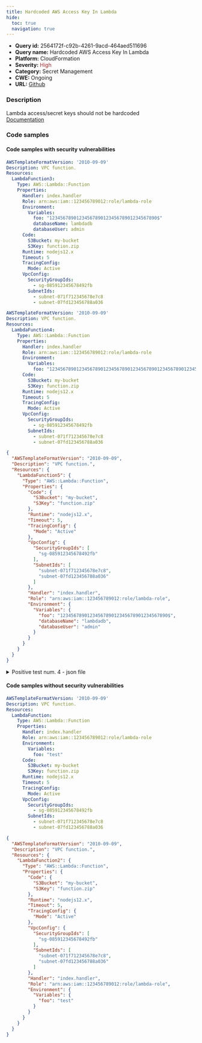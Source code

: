 ```yaml
---
title: Hardcoded AWS Access Key In Lambda
hide:
  toc: true
  navigation: true
---
```


<style>
  .highlight .hll {
    background-color: #ff171742;
  }
  .md-content {
    max-width: 1100px;
    margin: 0 auto;
  }
</style>

-   **Query id:** 2564172f-c92b-4261-9acd-464aed511696
-   **Query name:** Hardcoded AWS Access Key In Lambda
-   **Platform:** CloudFormation
-   **Severity:** <span style="color:#bb2124">High</span>
-   **Category:** Secret Management
-   **CWE:** Ongoing
-   **URL:** [Github](https://github.com/Checkmarx/kics/tree/master/assets/queries/cloudFormation/aws/hardcoded_aws_access_key_in_lambda)

### Description
Lambda access/secret keys should not be hardcoded<br>
[Documentation](https://docs.aws.amazon.com/AWSCloudFormation/latest/UserGuide/aws-resource-lambda-function.html#cfn-lambda-function-environment)

### Code samples
#### Code samples with security vulnerabilities
```yaml title="Positive test num. 1 - yaml file" hl_lines="10"
AWSTemplateFormatVersion: '2010-09-09'
Description: VPC function.
Resources:
  LambdaFunction3:
    Type: AWS::Lambda::Function
    Properties:
      Handler: index.handler
      Role: arn:aws:iam::123456789012:role/lambda-role
      Environment:
        Variables:
          foo: "1234567890123456789012345678901234567890$"
          databaseName: lambdadb
          databaseUser: admin
      Code:
        S3Bucket: my-bucket
        S3Key: function.zip
      Runtime: nodejs12.x
      Timeout: 5
      TracingConfig:
        Mode: Active
      VpcConfig:
        SecurityGroupIds:
          - sg-085912345678492fb
        SubnetIds:
          - subnet-071f712345678e7c8
          - subnet-07fd123456788a036

```
```yaml title="Positive test num. 2 - yaml file" hl_lines="10"
AWSTemplateFormatVersion: '2010-09-09'
Description: VPC function.
Resources:
  LambdaFunction4:
    Type: AWS::Lambda::Function
    Properties:
      Handler: index.handler
      Role: arn:aws:iam::123456789012:role/lambda-role
      Environment:
        Variables:
          foo: "12345678901234567890123456789012345678901234567890123456789012345678901234567890$"
      Code:
        S3Bucket: my-bucket
        S3Key: function.zip
      Runtime: nodejs12.x
      Timeout: 5
      TracingConfig:
        Mode: Active
      VpcConfig:
        SecurityGroupIds:
          - sg-085912345678492fb
        SubnetIds:
          - subnet-071f712345678e7c8
          - subnet-07fd123456788a036

```
```json title="Positive test num. 3 - json file" hl_lines="29"
{
  "AWSTemplateFormatVersion": "2010-09-09",
  "Description": "VPC function.",
  "Resources": {
    "LambdaFunction5": {
      "Type": "AWS::Lambda::Function",
      "Properties": {
        "Code": {
          "S3Bucket": "my-bucket",
          "S3Key": "function.zip"
        },
        "Runtime": "nodejs12.x",
        "Timeout": 5,
        "TracingConfig": {
          "Mode": "Active"
        },
        "VpcConfig": {
          "SecurityGroupIds": [
            "sg-085912345678492fb"
          ],
          "SubnetIds": [
            "subnet-071f712345678e7c8",
            "subnet-07fd123456788a036"
          ]
        },
        "Handler": "index.handler",
        "Role": "arn:aws:iam::123456789012:role/lambda-role",
        "Environment": {
          "Variables": {
            "foo": "1234567890123456789012345678901234567890$",
            "databaseName": "lambdadb",
            "databaseUser": "admin"
          }
        }
      }
    }
  }
}

```
<details><summary>Positive test num. 4 - json file</summary>

```json hl_lines="29"
{
  "AWSTemplateFormatVersion": "2010-09-09",
  "Description": "VPC function.",
  "Resources": {
    "LambdaFunction6": {
      "Type": "AWS::Lambda::Function",
      "Properties": {
        "Code": {
          "S3Bucket": "my-bucket",
          "S3Key": "function.zip"
        },
        "Runtime": "nodejs12.x",
        "Timeout": 5,
        "TracingConfig": {
          "Mode": "Active"
        },
        "VpcConfig": {
          "SecurityGroupIds": [
            "sg-085912345678492fb"
          ],
          "SubnetIds": [
            "subnet-071f712345678e7c8",
            "subnet-07fd123456788a036"
          ]
        },
        "Handler": "index.handler",
        "Role": "arn:aws:iam::123456789012:role/lambda-role",
        "Environment": {
          "Variables": {
            "foo": "12345678901234567890123456789012345678901234567890123456789012345678901234567890$"
          }
        }
      }
    }
  }
}

```
</details>


#### Code samples without security vulnerabilities
```yaml title="Negative test num. 1 - yaml file"
AWSTemplateFormatVersion: '2010-09-09'
Description: VPC function.
Resources:
  LambdaFunction:
    Type: AWS::Lambda::Function
    Properties:
      Handler: index.handler
      Role: arn:aws:iam::123456789012:role/lambda-role
      Environment:
        Variables:
          foo: "test"
      Code:
        S3Bucket: my-bucket
        S3Key: function.zip
      Runtime: nodejs12.x
      Timeout: 5
      TracingConfig:
        Mode: Active
      VpcConfig:
        SecurityGroupIds:
          - sg-085912345678492fb
        SubnetIds:
          - subnet-071f712345678e7c8
          - subnet-07fd123456788a036

```
```json title="Negative test num. 2 - json file"
{
  "AWSTemplateFormatVersion": "2010-09-09",
  "Description": "VPC function.",
  "Resources": {
    "LambdaFunction2": {
      "Type": "AWS::Lambda::Function",
      "Properties": {
        "Code": {
          "S3Bucket": "my-bucket",
          "S3Key": "function.zip"
        },
        "Runtime": "nodejs12.x",
        "Timeout": 5,
        "TracingConfig": {
          "Mode": "Active"
        },
        "VpcConfig": {
          "SecurityGroupIds": [
            "sg-085912345678492fb"
          ],
          "SubnetIds": [
            "subnet-071f712345678e7c8",
            "subnet-07fd123456788a036"
          ]
        },
        "Handler": "index.handler",
        "Role": "arn:aws:iam::123456789012:role/lambda-role",
        "Environment": {
          "Variables": {
            "foo": "test"
          }
        }
      }
    }
  }
}

```

